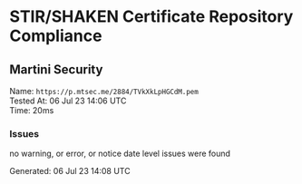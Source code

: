 # STIR/SHAKEN Certificate Repository Compliance

## Martini Security

Name: `https://p.mtsec.me/2884/TVkXkLpHGCdM.pem`\
Tested At: 06 Jul 23 14:06 UTC\
Time: 20ms

### Issues

no warning, or error, or notice date level issues were found

Generated: 06 Jul 23 14:08 UTC